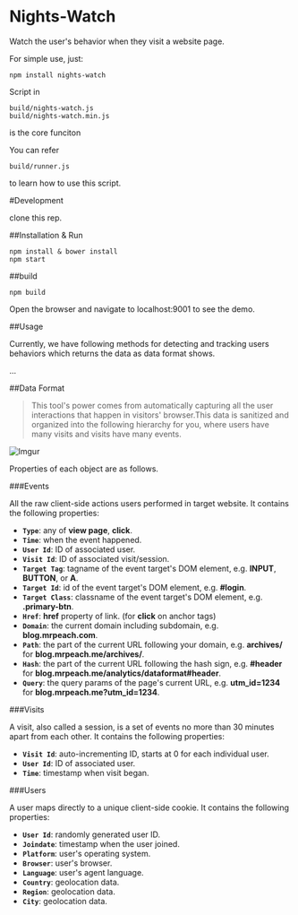 Nights-Watch
============

Watch the user's behavior when they visit a website page.

For simple use, just:

    npm install nights-watch

Script in
	
	build/nights-watch.js
	build/nights-watch.min.js

is the core funciton

You can refer
	
	build/runner.js
	
to learn how to use this script.



#Development

clone this rep.

##Installation & Run

	npm install & bower install
	npm start

##build

	npm build

Open the browser and navigate to localhost:9001 to see the demo.

##Usage

Currently, we have following methods for detecting and tracking users behaviors which returns the data as data format shows.

...

##Data Format
> This tool's power comes from automatically capturing all the user interactions that happen in visitors' browser.This data is sanitized and organized into the following hierarchy for you, where users have many visits and visits have many events.

![Imgur](http://i.imgur.com/puakWWX.png?1)

Properties of each object are as follows.

###Events

All the raw client-side actions users performed in target website. It contains the following properties:

* **`Type`**: any of **view page**, **click**.
* **`Time`**: when the event happened.
* **`User Id`**: ID of associated user.
* **`Visit Id`**: ID of associated visit/session.
* **`Target Tag`**: tagname of the event target's DOM element, e.g. **INPUT**, **BUTTON**, or **A**.
* **`Target Id`**: id of the event target's DOM element, e.g. **#login**.
* **`Target Class`**: classname of the event target's DOM element, e.g. **.primary-btn**.
* **`Href`**: **href** property of link. (for **click** on anchor tags)
* **`Domain`**: the current domain including subdomain, e.g. **blog.mrpeach.com**.
* **`Path`**: the part of the current URL following your domain, e.g. **archives/** for **blog.mrpeach.me/archives/**.
* **`Hash`**: the part of the current URL following the hash sign, e.g. **#header** for **blog.mrpeach.me/analytics/dataformat#header**.
* **`Query`**: the query params of the page's current URL, e.g. **utm_id=1234** for **blog.mrpeach.me?utm_id=1234**.

###Visits

A visit, also called a session, is a set of events no more than 30 minutes apart from each other. It contains the following properties:

* **`Visit Id`**: auto-incrementing ID, starts at 0 for each individual user.
* **`User Id`**: ID of associated user.
* **`Time`**: timestamp when visit began.

###Users

A user maps directly to a unique client-side cookie. It contains the following properties:

* **`User Id`**: randomly generated user ID.
* **`Joindate`**: timestamp when the user joined.
* **`Platform`**: user's operating system.
* **`Browser`**: user's browser.
* **`Language`**: user's agent language.
* **`Country`**: geolocation data.
* **`Region`**: geolocation data.
* **`City`**: geolocation data.





